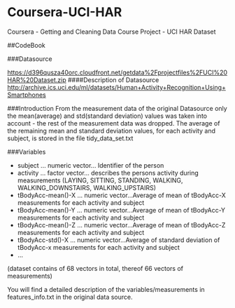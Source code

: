 # Coursera-UCI-HAR
Coursera - Getting and Cleaning Data Course Project - UCI HAR Dataset

##CodeBook

###Datasource

https://d396qusza40orc.cloudfront.net/getdata%2Fprojectfiles%2FUCI%20HAR%20Dataset.zip
####Description of Datasource
http://archive.ics.uci.edu/ml/datasets/Human+Activity+Recognition+Using+Smartphones

###Introduction
From the measurement data of the original Datasource only the mean(average) and std(standard deviation) values was taken into account - the rest of the measurement data was dropped.
The average of the remaining mean and standard deviation values, for each activity and subject, is stored in the file tidy_data_set.txt

###Variables
* subject                 ... numeric vector... Identifier of the person
* activity                ... factor vector... describes the persons activity during measurements (LAYING, SITTING, STANDING, WALKING, WALKING_DOWNSTAIRS, WALKING_UPSTAIRS)
* tBodyAcc-mean()-X       ... numeric vector...Average of mean of tBodyAcc-X measurements for each activity and subject 
* tBodyAcc-mean()-Y       ... numeric vector...Average of mean of tBodyAcc-Y measurements for each activity and subject 
* tBodyAcc-mean()-Z       ... numeric vector...Average of mean of tBodyAcc-Z measurements for each activity and subject
* tBodyAcc-std()-X        ... numeric vector...Average of standard deviation of tBodyAcc-x measurements for each activity and subject
* …

(dataset contains of 68 vectors in total, thereof 66 vectors of measurements)

You will find a detailed description of the variables/measurements in features_info.txt in the original data source.
